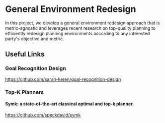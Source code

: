 # General Environment Redesign

In this project, we develop a general environment redesign approach that is metric-agnostic and leverages recent research on top-quality planning to efficiently redesign planning environments according to any interested party's objective and metric. 

## Useful Links

### Goal Recognition Design 

https://github.com/sarah-keren/goal-recognition-design

### Top-K Planners 

#### Symk: a state-of-the-art classical optimal and top-k planner.

https://github.com/speckdavid/symk

